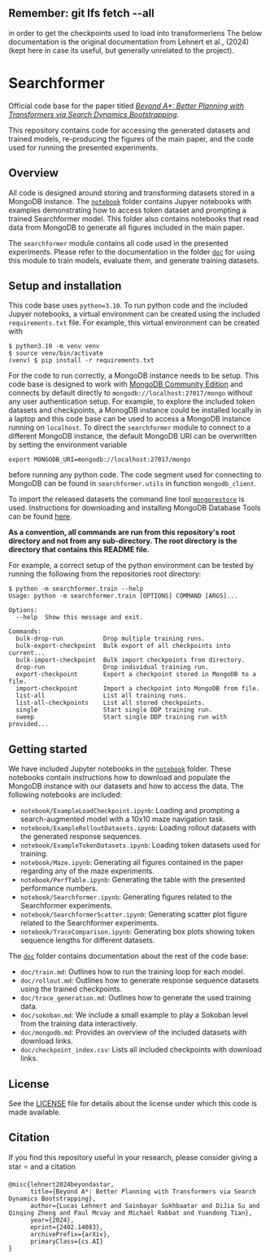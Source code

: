 ## Remember: git lfs fetch --all 
in order to get the checkpoints used to load into transformerlens
The below documentation is the original documentation from Lehnert et al., (2024) (kept here in case its useful, but generally unrelated to the project).

# Searchformer

Official code base for the paper titled [_Beyond A*: Better Planning with Transformers via Search Dynamics Bootstrapping_](https://arxiv.org/abs/2402.14083).

This repository contains code for accessing the generated datasets and trained models, re-producing the figures of the main paper, and the code used for running the presented experiments.

## Overview

All code is designed around storing and transforming datasets stored in a MongoDB instance.
The [`notebook`](./notebook) folder contains Jupyer notebooks with examples demonstrating how to access token dataset and prompting a trained Searchformer model.
This folder also contains notebooks that read data from MongoDB to generate all figures included in the main paper.

The `searchformer` module contains all code used in the presented experiments.
Please refer to the documentation in the folder [`doc`](./doc) for using this module to train models, evaluate them, and generate training datasets.

## Setup and installation

This code base uses `python=3.10`.
To run python code and the included Jupyer notebooks, a virtual environment can be created using the included `requirements.txt` file.
For example, this virtual environment can be created with

```
$ python3.10 -m venv venv
$ source venv/bin/activate
(venv) $ pip install -r requirements.txt 
```

For the code to run correctly, a MongoDB instance needs to be setup.
This code base is designed to work with [MongoDB Community Edition](https://www.mongodb.com/try/download/community) and connects by default directly to `mongodb://localhost:27017/mongo` without any user authentication setup.
For example, to explore the included token datasets and checkpoints, a MonogDB instance could be installed locally in a laptop and this code base can be used to access a MongoDB instance running on `localhost`.
To direct the `searchformer` module to connect to a different MongoDB instance, the default MongoDB URI can be overwritten by setting the environment variable

```
export MONGODB_URI=mongodb://localhost:27017/mongo
```

before running any python code.
The code segment used for connecting to MongoDB can be found in `searchformer.utils` in function `mongodb_client`.

To import the released datasets the command line tool [`mongorestore`](https://www.mongodb.com/docs/database-tools/mongorestore/) is used.
Instructions for downloading and installing MongoDB Database Tools can be found [here](https://www.mongodb.com/docs/database-tools/).

**As a convention, all commands are run from this repository's root directory and not from any sub-directory. The root directory is the directory that contains this README file.**

For example, a correct setup of the python environment can be tested by running the following from the repositories root directory: 

```
$ python -m searchformer.train --help
Usage: python -m searchformer.train [OPTIONS] COMMAND [ARGS]...

Options:
  --help  Show this message and exit.

Commands:
  bulk-drop-run           Drop multiple training runs.
  bulk-export-checkpoint  Bulk export of all checkpoints into current...
  bulk-import-checkpoint  Bulk import checkpoints from directory.
  drop-run                Drop individual training run.
  export-checkpoint       Export a checkpoint stored in MongoDB to a file.
  import-checkpoint       Import a checkpoint into MongoDB from file.
  list-all                List all training runs.
  list-all-checkpoints    List all stored checkpoints.
  single                  Start single DDP training run.
  sweep                   Start single DDP training run with provided...
```

## Getting started

We have included Jupyter notebooks in the [`notebook`](./notebook) folder.
These notebooks contain instructions how to download and populate the MongoDB instance with our datasets and how to access the data.
The following notebooks are included:

* `notebook/ExampleLoadCheckpoint.ipynb`: Loading and prompting a search-augmented model with a 10x10 maze navigation task.
* `notebook/ExampleRolloutDatasets.ipynb`: Loading rollout datasets with the generated response sequences.
* `notebook/ExampleTokenDatasets.ipynb`: Loading token datasets used for training.
* `notebook/Maze.ipynb`: Generating all figures contained in the paper regarding any of the maze experiments.
* `notebook/PerfTable.ipynb`: Generating the table with the presented performance numbers.
* `notebook/Searchformer.ipynb`: Generating figures related to the Searchformer experiments.
* `notebook/SearchformerScatter.ipynb`: Generating scatter plot figure related to the Searchformer experiments.
* `notebook/TraceComparison.ipynb`: Generating box plots showing token sequence lengths for different datasets.

The [`doc`](./doc) folder contains documentation about the rest of the code base:

* `doc/train.md`: Outlines how to run the training loop for each model.
* `doc/rollout.md`: Outlines how to generate response sequence datasets using the trained checkpoints.
* `doc/trace_generation.md`: Outlines how to generate the used training data.
* `doc/sokoban.md`: We include a small example to play a Sokoban level from the training data interactively.
* `doc/mongodb.md`: Provides an overview of the included datasets with download links.
* `doc/checkpoint_index.csv`: Lists all included checkpoints with download links.

## License
See the [LICENSE](./LICENSE) file for details about the license under which this code is made available.

## Citation
If you find this repository useful in your research, please consider giving a star :star: and a citation
```
@misc{lehnert2024beyondastar,
      title={Beyond A*: Better Planning with Transformers via Search Dynamics Bootstrapping}, 
      author={Lucas Lehnert and Sainbayar Sukhbaatar and DiJia Su and Qinqing Zheng and Paul Mcvay and Michael Rabbat and Yuandong Tian},
      year={2024},
      eprint={2402.14083},
      archivePrefix={arXiv},
      primaryClass={cs.AI}
}
```
